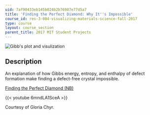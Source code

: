 ```yaml
---
uid: 7af90433eb145b024b2b76987e77d5a7
title: 'Finding the Perfect Diamond: Why It''s Impossible'
course_id: res-3-004-visualizing-materials-science-fall-2017
type: course
layout: course_section
parent_title: 2017 MIT Student Projects
---
```


![Gibb's plot and visulization](https://open-learning-course-data-production.s3.amazonaws.com/res-3-004-visualizing-materials-science-fall-2017/7c3e8da1fa11d90dad374ca89541f575_MITRES_3_004F17_21_chyr.jpg)

Description
-----------

An explanation of how Gibbs energy, entropy, and enthalpy of defect formation make finding a defect-free crystal impossible.

[Finding the Perfect Diamond (NB)](https://open-learning-course-data-production.s3.amazonaws.com/res-3-004-visualizing-materials-science-fall-2017/d48345fc65d4a77ffc56811a7727e08c_2017_chyr.nb)

{{< youtube 6mndLA1SceA >}}

Courtesy of Gloria Chyr.